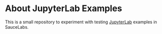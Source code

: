 # About JupyterLab Examples

This is a small repository to experiment with testing
[JupyterLab](https://github.com/jupyterlab/jupyterlab/) examples in SauceLabs.



